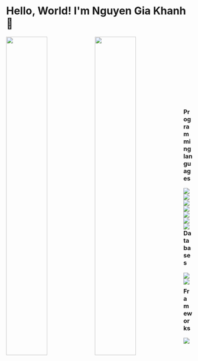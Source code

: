 # Hello, World! I'm Nguyen Gia Khanh 👋
<p><img align = "left" width = 47% src = "https://github-readme-stats.vercel.app/api?username=gkn0672&show_icons=true&theme=radical"/>
<img align = "left" width = 47% src = "https://github-readme-stats.vercel.app/api/top-langs/?username=gkn0672&layout=compact"/><p/>
<br><br><br><br><br><br><br><br><br><br>

### Programming languages
<!-- Python -->
<img align = "left" src = "https://img.shields.io/badge/python-3670A0?style=for-the-badge&logo=python&logoColor=ffdd54"/>
<!-- Java -->
<img align = "left" src = "https://img.shields.io/badge/java-%23ED8B00.svg?style=for-the-badge&logo=java&logoColor=white"/>
<!-- C++ -->
<img align = "left" src = "https://img.shields.io/badge/c++-%2300599C.svg?style=for-the-badge&logo=c%2B%2B&logoColor=white"/>
<!-- HTML -->
<img align = "left" src = "https://img.shields.io/badge/html5-%23E34F26.svg?style=for-the-badge&logo=html5&logoColor=white"/>
<!-- CSS -->
<img align = "left" src = "https://img.shields.io/badge/css3-%231572B6.svg?style=for-the-badge&logo=css3&logoColor=white"/>
<!-- JavaScript -->
<img align = "left" src = "https://img.shields.io/badge/javascript-%23323330.svg?style=for-the-badge&logo=javascript&logoColor=%23F7DF1E"/>
<!-- C -->
<img align = "left" src = "https://img.shields.io/badge/c-%2300599C.svg?style=for-the-badge&logo=c&logoColor=white"/>
<br>

### Databases
<!-- MySQL -->
<img align = "left" src = "https://img.shields.io/badge/mysql-%2300f.svg?style=for-the-badge&logo=mysql&logoColor=white"/>
<!-- MongoDB -->
<img align = "left" src = "https://img.shields.io/badge/MongoDB-%234ea94b.svg?style=for-the-badge&logo=mongodb&logoColor=white"/>
<br>

### Frameworks
<!-- Node JS -->
<img align = "left" src = "https://img.shields.io/badge/node.js-6DA55F?style=for-the-badge&logo=node.js&logoColor=white"/>




